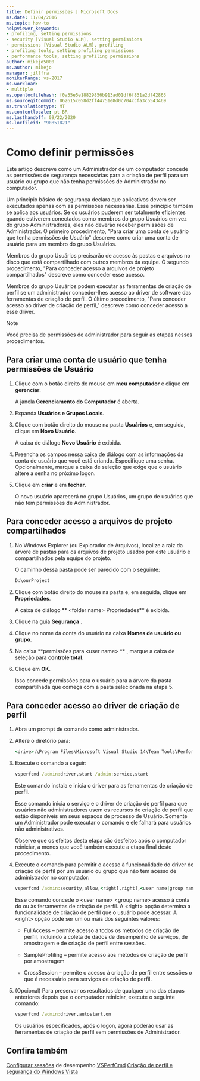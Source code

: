 ```yaml
---
title: Definir permissões | Microsoft Docs
ms.date: 11/04/2016
ms.topic: how-to
helpviewer_keywords:
- profiling, setting permissions
- security [Visual Studio ALM], setting permissions
- permissions [Visual Studio ALM], profiling
- profiling tools, setting profiling permissions
- performance tools, setting profiling permissions
author: mikejo5000
ms.author: mikejo
manager: jillfra
monikerRange: vs-2017
ms.workload:
- multiple
ms.openlocfilehash: f0a55e5e18829856b913ad01df6f831a2df42863
ms.sourcegitcommit: 062615c058d2ff44751e8d0c704ccfa3c5543469
ms.translationtype: MT
ms.contentlocale: pt-BR
ms.lasthandoff: 09/22/2020
ms.locfileid: "90851821"
---
```

# <a name="how-to-set-permissions"></a>Como definir permissões

Este artigo descreve como um Administrador de um computador concede as permissões de segurança necessárias para a criação de perfil para um usuário ou grupo que não tenha permissões de Administrador no computador.

Um princípio básico de segurança declara que aplicativos devem ser executados apenas com as permissões necessárias. Esse princípio também se aplica aos usuários. Se os usuários puderem ser totalmente eficientes quando estiverem conectados como membros do grupo Usuários em vez do grupo Administradores, eles não deverão receber permissões de Administrador. O primeiro procedimento, "Para criar uma conta de usuário que tenha permissões de Usuário" descreve como criar uma conta de usuário para um membro do grupo Usuários.

Membros do grupo Usuários precisarão de acesso às pastas e arquivos no disco que está compartilhado com outros membros da equipe. O segundo procedimento, "Para conceder acesso a arquivos de projeto compartilhados" descreve como conceder esse acesso.

Membros do grupo Usuários podem executar as ferramentas de criação de perfil se um administrador conceder-lhes acesso ao driver de software das ferramentas de criação de perfil. O último procedimento, "Para conceder acesso ao driver de criação de perfil," descreve como conceder acesso a esse driver.

> [!NOTE]
> Você precisa de permissões de administrador para seguir as etapas nesses procedimentos.

## <a name="to-create-a-user-account-that-has-user-permissions"></a>Para criar uma conta de usuário que tenha permissões de Usuário

1. Clique com o botão direito do mouse em **meu computador** e clique em **gerenciar**.

     A janela **Gerenciamento do Computador** é aberta.

2. Expanda **Usuários e Grupos Locais**.

3. Clique com botão direito do mouse na pasta **Usuários** e, em seguida, clique em **Novo Usuário**.

     A caixa de diálogo **Novo Usuário** é exibida.

4. Preencha os campos nessa caixa de diálogo com as informações da conta de usuário que você está criando. Especifique uma senha. Opcionalmente, marque a caixa de seleção que exige que o usuário altere a senha no próximo logon.

5. Clique em **criar** e em **fechar**.

     O novo usuário aparecerá no grupo Usuários, um grupo de usuários que não têm permissões de Administrador.

## <a name="to-grant-access-to-shared-project-files"></a>Para conceder acesso a arquivos de projeto compartilhados

1. No Windows Explorer (ou Explorador de Arquivos), localize a raiz da árvore de pastas para os arquivos de projeto usados por este usuário e compartilhados pela equipe do projeto.

     O caminho dessa pasta pode ser parecido com o seguinte:

    ```cmd
    D:\ourProject
    ```

2. Clique com botão direito do mouse na pasta e, em seguida, clique em **Propriedades**.

     A caixa de diálogo ** \<folder name> Propriedades** é exibida.

3. Clique na guia **Segurança** .

4. Clique no nome da conta do usuário na caixa **Nomes de usuário ou grupo**.

5. Na caixa **permissões para \<user name> ** , marque a caixa de seleção para **controle total**.

6. Clique em **OK**.

     Isso concede permissões para o usuário para a árvore da pasta compartilhada que começa com a pasta selecionada na etapa 5.

## <a name="to-grant-access-to-the-profiling-driver"></a>Para conceder acesso ao driver de criação de perfil

1. Abra um prompt de comando como administrador.

2. Altere o diretório para:

    ```cmd
    <drive>:\Program Files\Microsoft Visual Studio 14\Team Tools\Performance Tools
    ```

3. Execute o comando a seguir:

    ```cmd
    vsperfcmd /admin:driver,start /admin:service,start
    ```

     Este comando instala e inicia o driver para as ferramentas de criação de perfil.

     Esse comando inicia o serviço e o driver de criação de perfil para que usuários não administradores usem os recursos de criação de perfil que estão disponíveis em seus espaços de processo de Usuário. Somente um Administrador pode executar o comando e ele falhará para usuários não administrativos.

     Observe que os efeitos desta etapa são desfeitos após o computador reiniciar, a menos que você também execute a etapa final deste procedimento.

4. Execute o comando para permitir o acesso à funcionalidade do driver de criação de perfil por um usuário ou grupo que não tem acesso de administrador no computador:

    ```cmd
    vsperfcmd /admin:security,allow,<right[,right],<user name|group name>
    ```

     Esse comando concede o \<user name> \<group name> acesso à conta do ou às ferramentas de criação de perfil. A \<right> opção determina a funcionalidade de criação de perfil que o usuário pode acessar. A \<right> opção pode ser um ou mais dos seguintes valores:

    - FullAccess – permite acesso a todos os métodos de criação de perfil, incluindo a coleta de dados de desempenho de serviços, de amostragem e de criação de perfil entre sessões.

    - SampleProfiling – permite acesso aos métodos de criação de perfil por amostragem

    - CrossSession – permite o acesso à criação de perfil entre sessões o que é necessário para serviços de criação de perfil.

5. (Opcional) Para preservar os resultados de qualquer uma das etapas anteriores depois que o computador reiniciar, execute o seguinte comando:

    ```cmd
    vsperfcmd /admin:driver,autostart,on
    ```

   Os usuários especificados, após o logon, agora poderão usar as ferramentas de criação de perfil sem permissões de Administrador.

## <a name="see-also"></a>Confira também

[Configurar sessões](../profiling/configuring-performance-sessions.md) 
 de desempenho [VSPerfCmd](../profiling/vsperfcmd.md) 
 [Criação de perfil e segurança do Windows Vista](../profiling/profiling-and-windows-vista-security.md)
